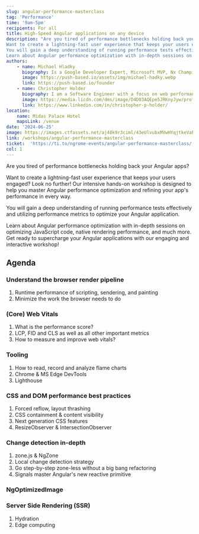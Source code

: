 ```yaml
---
slug: angular-performance-masterclass
tag: 'Performance'
time: '9am-5pm'
recipients: For all
title: High-Speed Angular applications on any device
description: "Are you tired of performance bottlenecks holding back your Angular apps?
Want to create a lightning-fast user experience that keeps your users engaged? Look no further! Our intensive hands-on workshop is designed to help you master Angular performance optimization and refining your app’s performance in every way.
You will gain a deep understanding of running performance tests effectively and utilizing performance metrics to optimize your Angular application.
Learn about Angular performance optimization with in-depth sessions on optimizing JavaScript code, native rendering performance, and much more. Get ready to supercharge your Angular applications with our engaging and interactive workshop!"
authors: 
    - name: Michael Hladky
      biography: Is a Google Developer Expert, Microsoft MVP, Nx Champion, trainer, and consultant with a focus on Angular and RxJS. For years he has been helping companies and developers to set up scalable architectures and performant processes enabling teams to keep up with state-of-the-art development.
      image: https://push-based.io/assets/img/michael-hadky.webp
      link: https://push-based.io/founder
    - name: Christopher Holder
      biography: I am a Software Engineer with a focus on web performance, aiming to improve user experiences on the web. Outside of work, I enjoy speaking at and attending tech events, contributing to open source projects, and sailing.
      image: https://media.licdn.com/dms/image/D4D03AQEpe5JRKnyJyw/profile-displayphoto-shrink_200_200/0/1702119188624?e=1718841600&v=beta&t=O2p3i6HpKbjwridXOA_fgO-sdqwZ3Ef043438GknfKg
      link: https://www.linkedin.com/in/christopher-p-holder/
location: 
    name: Midas Palace Hotel
    mapsLink: /venue
date: '2024-06-25'
image: https://images.ctfassets.net/aj48k9r3ciml/43eUlvubxMVwHYqjtkeVaF/34255b1004168cba1be9497d219c237e/Angular_Performance_-_Full_Masterclass.png
link: /workshops/angular-performance-masterclass
ticket:  'https://ti.to/ngrome-events/angular-performance-masterclass/'
col: 1
---
```


Are you tired of performance bottlenecks holding back your Angular apps?

Want to create a lightning-fast user experience that keeps your users engaged? Look no further! Our intensive hands-on workshop is designed to help you master Angular performance optimization and refining your app's performance in every way.

You will gain a deep understanding of running performance tests effectively and utilizing performance metrics to optimize your Angular application.

Learn about Angular performance optimization with in-depth sessions on optimizing JavaScript code, native rendering performance, and much more. Get ready to supercharge your Angular applications with our engaging and interactive workshop!

## Agenda

### Understand the browser render pipeline
1. Runtime performance of scripting, sendering, and painting
2. Minimize the work the browser needs to do

### (Core) Web Vitals
1. What is the performance score?
2. LCP, FID and CLS as well as all other important metrics
3. How to measure and improve web vitals?

### Tooling
1. How to read, record and analyze flame charts
2. Chrome & MS Edge DevTools
3. Lighthouse

### CSS and DOM performance best practices
1. Forced reflow, layout thrashing
2. CSS containment & content visibility
3. Next generation CSS features
4. ResizeObserver & IntersectionObserver

### Change detection in-depth
1. zone.js & NgZone
2. Local change detection strategy
3. Go step-by-step zone-less without a big bang refactoring
4. Signals master Angular's new reactive primitive

### NgOptimizedImage

### Server Side Rendering (SSR)
1. Hydration
2. Edge computing